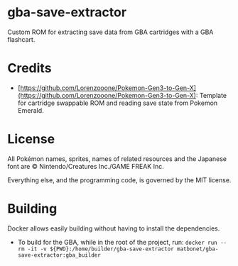 # gba-save-extractor
Custom ROM for extracting save data from GBA cartridges with a GBA flashcart.

# Credits
- [https://github.com/Lorenzooone/Pokemon-Gen3-to-Gen-X](https://github.com/Lorenzooone/Pokemon-Gen3-to-Gen-X): Template for cartridge swappable ROM and reading save state from Pokemon Emerald. 

# License
All Pokémon names, sprites, names of related resources and the Japanese font are © Nintendo/Creatures Inc./GAME FREAK Inc.

Everything else, and the programming code, is governed by the MIT license.

# Building
Docker allows easily building without having to install the dependencies.
- To build for the GBA, while in the root of the project, run: `docker run --rm -it -v ${PWD}:/home/builder/gba-save-extractor matbonet/gba-save-extractor:gba_builder`